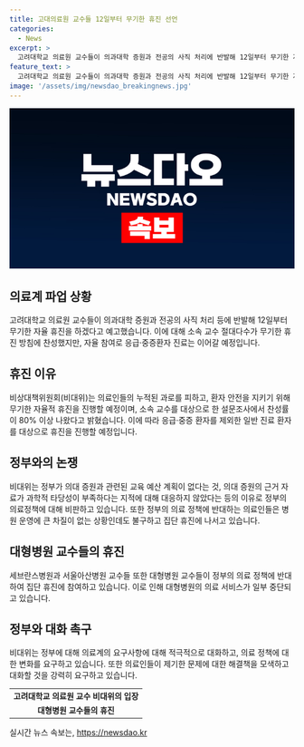 ```yaml
---
title: 고대의료원 교수들 12일부터 무기한 휴진 선언
categories:
  - News
excerpt: >
  고려대학교 의료원 교수들이 의과대학 증원과 전공의 사직 처리에 반발해 12일부터 무기한 자율 휴진을 하겠다고 예고했다. 소속 교수 절대다수가 무기한 휴진 방침에 찬성했고, 응급·중증환자 진료는 이어갈 예정이다. 교수들은 정부의 의료 정책에 반발하며 대형병원 교수들과 함께 집단 휴진을 선언하고 있다.
feature_text: >
  고려대학교 의료원 교수들이 의과대학 증원과 전공의 사직 처리에 반발해 12일부터 무기한 자율 휴진을 하겠다고 예고했다. 소속 교수 절대다수가 무기한 휴진 방침에 찬성했고, 응급·중증환자 진료는 이어갈 예정이다. 교수들은 정부의 의료 정책에 반발하며 대형병원 교수들과 함께 집단 휴진을 선언하고 있다.
image: '/assets/img/newsdao_breakingnews.jpg'
---
```


<p><img src="/assets/img/newsdao_breakingnews.jpg" alt="firstkoreanews 속보" /></p>

<h2 data-ke-size="size26">의료계 파업 상황</h2>

<p data-ke-size="size16">고려대학교 의료원 교수들이 의과대학 증원과 전공의 사직 처리 등에 반발해 12일부터 무기한 자율 휴진을 하겠다고 예고했습니다. 이에 대해 소속 교수 절대다수가 무기한 휴진 방침에 찬성했지만, 자율 참여로 응급·중증환자 진료는 이어갈 예정입니다. </p>

<h2 data-ke-size="size26">휴진 이유</h2>

<p data-ke-size="size16">비상대책위원회(비대위)는 의료인들의 누적된 과로를 피하고, 환자 안전을 지키기 위해 무기한 자율적 휴진을 진행할 예정이며, 소속 교수를 대상으로 한 설문조사에서 찬성률이 80% 이상 나왔다고 밝혔습니다. 이에 따라 응급·중증 환자를 제외한 일반 진료 환자를 대상으로 휴진을 진행할 예정입니다.</p>

<h2 data-ke-size="size26">정부와의 논쟁</h2>

<p data-ke-size="size16">비대위는 정부가 의대 증원과 관련된 교육 예산 계획이 없다는 것, 의대 증원의 근거 자료가 과학적 타당성이 부족하다는 지적에 대해 대응하지 않았다는 등의 이유로 정부의 의료정책에 대해 비판하고 있습니다. 또한 정부의 의료 정책에 반대하는 의료인들은 병원 운영에 큰 차질이 없는 상황인데도 불구하고 집단 휴진에 나서고 있습니다.</p>

<h2 data-ke-size="size26">대형병원 교수들의 휴진</h2>

<p data-ke-size="size16">세브란스병원과 서울아산병원 교수들 또한 대형병원 교수들이 정부의 의료 정책에 반대하여 집단 휴진에 참여하고 있습니다. 이로 인해 대형병원의 의료 서비스가 일부 중단되고 있습니다.</p>

<h2 data-ke-size="size26">정부와 대화 촉구</h2>

<p data-ke-size="size16">비대위는 정부에 대해 의료계의 요구사항에 대해 적극적으로 대화하고, 의료 정책에 대한 변화를 요구하고 있습니다. 또한 의료인들이 제기한 문제에 대한 해결책을 모색하고 대화할 것을 강력히 요구하고 있습니다.</p>

<table>
    <tbody>
        <tr>
            <td style="text-align: center; height: 17px;"><b>고려대학교 의료원 교수 비대위의 입장</b></td>
        </tr>
        <tr>
            <td style="text-align: center; height: 17px;"><b>대형병원 교수들의 휴진</b></td>
        </tr>
    </tbody>
</table>
실시간 뉴스 속보는, <a href="https://newsdao.kr" rel="dofollow">https://newsdao.kr</a>


